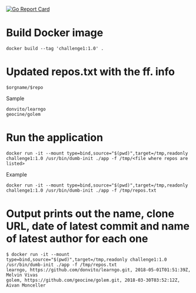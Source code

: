 [![Go Report Card](https://goreportcard.com/badge/github.com/donvito/codechallenge)](https://goreportcard.com/report/github.com/donvito/codechallenge)

# Build Docker image

```docker build --tag 'challenge1:1.0' .```

# Updated repos.txt with the ff. info
```
​$orgname/$repo
```

Sample
```
donvito/learngo
geocine/golem
```

# Run the application

```docker run -it --mount type=bind,source="$(pwd)",target=/tmp,readonly challenge1:1.0 /usr/bin/dumb-init ./app -f /tmp/<file where repos are listed>```

Example

```docker run -it --mount type=bind,source="$(pwd)",target=/tmp,readonly challenge1:1.0 /usr/bin/dumb-init ./app -f /tmp/repos.txt```

# Output prints out the name, clone URL, date of latest commit and name of latest author for each one
```
$ docker run -it --mount type=bind,source="$(pwd)",target=/tmp,readonly challenge1:1.0 /usr/bin/dumb-init ./app -f /tmp/repos.txt
learngo, https://github.com/donvito/learngo.git, 2018-05-01T01:51:39Z, Melvin Vivas
golem, https://github.com/geocine/golem.git, 2018-03-30T03:52:12Z, Aivan Monceller
```